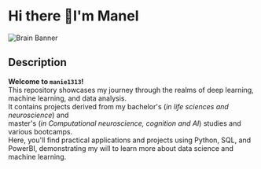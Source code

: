# Hi there 👋I'm Manel

![Brain Banner](https://cdn.pixabay.com/photo/2022/12/08/06/39/artificial-7642628_1280.png)


## Description

**Welcome to `manie1313`!**  
This repository showcases my journey through the realms of deep learning, machine learning, and data analysis.   
It contains projects derived from my bachelor's (*in life sciences and neuroscience*) and  
master's (*in Computational neuroscience, cognition and AI*) studies and various bootcamps.   
Here, you'll find practical applications and projects using Python, SQL, and PowerBI, demonstrating my will to learn more about data science and machine learning.



<!--
**manie1313/manie1313** is a ✨ _special_ ✨ repository because its `README.md` (this file) appears on your GitHub profile.

Here are some ideas to get you started:

- 🔭 I’m currently working on ...
- 🌱 I’m currently learning ...
- 👯 I’m looking to collaborate on ...
- 🤔 I’m looking for help with ...
- 💬 Ask me about ...
- 📫 How to reach me: ...
- 😄 Pronouns: ...
- ⚡ Fun fact: ...
-->
